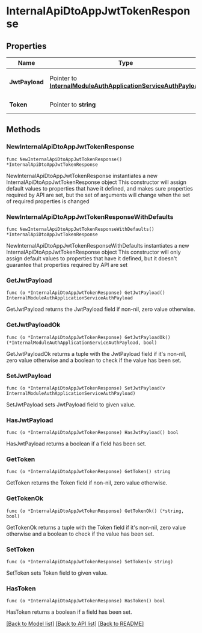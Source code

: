 # InternalApiDtoAppJwtTokenResponse

## Properties

Name | Type | Description | Notes
------------ | ------------- | ------------- | -------------
**JwtPayload** | Pointer to [**InternalModuleAuthApplicationServiceAuthPayload**](InternalModuleAuthApplicationServiceAuthPayload.md) | token payload 信息 | [optional] 
**Token** | Pointer to **string** | Token jwt token | [optional] 

## Methods

### NewInternalApiDtoAppJwtTokenResponse

`func NewInternalApiDtoAppJwtTokenResponse() *InternalApiDtoAppJwtTokenResponse`

NewInternalApiDtoAppJwtTokenResponse instantiates a new InternalApiDtoAppJwtTokenResponse object
This constructor will assign default values to properties that have it defined,
and makes sure properties required by API are set, but the set of arguments
will change when the set of required properties is changed

### NewInternalApiDtoAppJwtTokenResponseWithDefaults

`func NewInternalApiDtoAppJwtTokenResponseWithDefaults() *InternalApiDtoAppJwtTokenResponse`

NewInternalApiDtoAppJwtTokenResponseWithDefaults instantiates a new InternalApiDtoAppJwtTokenResponse object
This constructor will only assign default values to properties that have it defined,
but it doesn't guarantee that properties required by API are set

### GetJwtPayload

`func (o *InternalApiDtoAppJwtTokenResponse) GetJwtPayload() InternalModuleAuthApplicationServiceAuthPayload`

GetJwtPayload returns the JwtPayload field if non-nil, zero value otherwise.

### GetJwtPayloadOk

`func (o *InternalApiDtoAppJwtTokenResponse) GetJwtPayloadOk() (*InternalModuleAuthApplicationServiceAuthPayload, bool)`

GetJwtPayloadOk returns a tuple with the JwtPayload field if it's non-nil, zero value otherwise
and a boolean to check if the value has been set.

### SetJwtPayload

`func (o *InternalApiDtoAppJwtTokenResponse) SetJwtPayload(v InternalModuleAuthApplicationServiceAuthPayload)`

SetJwtPayload sets JwtPayload field to given value.

### HasJwtPayload

`func (o *InternalApiDtoAppJwtTokenResponse) HasJwtPayload() bool`

HasJwtPayload returns a boolean if a field has been set.

### GetToken

`func (o *InternalApiDtoAppJwtTokenResponse) GetToken() string`

GetToken returns the Token field if non-nil, zero value otherwise.

### GetTokenOk

`func (o *InternalApiDtoAppJwtTokenResponse) GetTokenOk() (*string, bool)`

GetTokenOk returns a tuple with the Token field if it's non-nil, zero value otherwise
and a boolean to check if the value has been set.

### SetToken

`func (o *InternalApiDtoAppJwtTokenResponse) SetToken(v string)`

SetToken sets Token field to given value.

### HasToken

`func (o *InternalApiDtoAppJwtTokenResponse) HasToken() bool`

HasToken returns a boolean if a field has been set.


[[Back to Model list]](../README.md#documentation-for-models) [[Back to API list]](../README.md#documentation-for-api-endpoints) [[Back to README]](../README.md)


